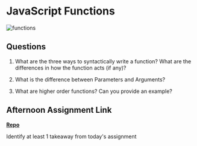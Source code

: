 # JavaScript Functions

![functions](https://bcw.blob.core.windows.net/public/img/function-anatomy.jpg)

## Questions

1. What are the three ways to syntactically write a function? What are the differences in how the function acts (if any)?

2. What is the difference between Parameters and Arguments?

3. What are higher order functions? Can you provide an example?

## Afternoon Assignment Link

**[Repo](https://github.com/{{ghname}}/<ASSIGNMENT_REPO>)**

Identify at least 1 takeaway from today's assignment
